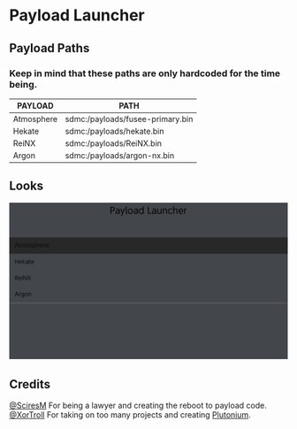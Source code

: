# Payload Launcher

## Payload Paths
### Keep in mind that these paths are only hardcoded for the time being.

|PAYLOAD|PATH
|--|--
|Atmosphere|sdmc:/payloads/fusee-primary.bin|
|Hekate|sdmc:/payloads/hekate.bin|
|ReiNX|sdmc:/payloads/ReiNX.bin|
|Argon|sdmc:/payloads/argon-nx.bin|

## Looks

![Main layout](https://github.com/LordApple/Payload-Launcher/blob/master/Screenshots/main.jpg?raw=true)

## Credits

[@SciresM](https://github.com/SciresM) For being a lawyer and creating the reboot to payload code.\
[@XorTroll](https://github.com/XorTroll) For taking on too many projects and creating [Plutonium](https://github.com/XorTroll/Plutonium).

